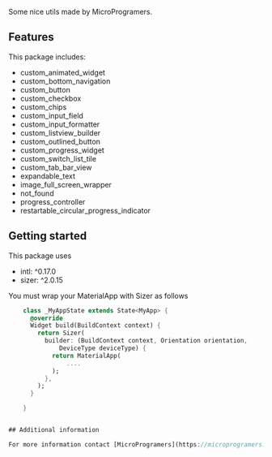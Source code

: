 <!-- 
This README describes the package. If you publish this package to pub.dev,
this README's contents appear on the landing page for your package.

For information about how to write a good package README, see the guide for
[writing package pages](https://dart.dev/guides/libraries/writing-package-pages). 

For general information about developing packages, see the Dart guide for
[creating packages](https://dart.dev/guides/libraries/create-library-packages)
and the Flutter guide for
[developing packages and plugins](https://flutter.dev/developing-packages). 
-->

Some nice utils made by MicroProgramers.

## Features

This package includes:

- custom_animated_widget
- custom_bottom_navigation
- custom_button
- custom_checkbox
- custom_chips
- custom_input_field
- custom_input_formatter
- custom_listview_builder
- custom_outlined_button
- custom_progress_widget
- custom_switch_list_tile
- custom_tab_bar_view
- expandable_text
- image_full_screen_wrapper
- not_found
- progress_controller
- restartable_circular_progress_indicator

## Getting started

This package uses
- intl: ^0.17.0
- sizer: ^2.0.15

You must wrap your MaterialApp with Sizer as follows
```dart
    class _MyAppState extends State<MyApp> {
      @override
      Widget build(BuildContext context) {
        return Sizer(
          builder: (BuildContext context, Orientation orientation,
              DeviceType deviceType) {
            return MaterialApp(
                ....
            );
          },
        );
      }

    }


## Additional information

For more information contact [MicroProgramers](https://microprogramers.com)
